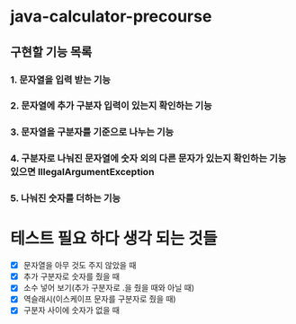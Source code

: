 # java-calculator-precourse

## 구현할 기능 목록

### 1. 문자열을 입력 받는 기능

### 2. 문자열에 추가 구분자 입력이 있는지 확인하는 기능

### 3. 문자열을 구분자를 기준으로 나누는 기능

### 4. 구분자로 나눠진 문자열에 숫자 외의 다른 문자가 있는지 확인하는 기능 있으면 IllegalArgumentException

### 5. 나눠진 숫자를 더하는 기능

# 테스트 필요 하다 생각 되는 것들

- [x] 문자열을 아무 것도 주지 않았을 때
- [x] 추가 구분자로 숫자를 줬을 때
- [x] 소수 넣어 보기(추가 구분자로 .을 줬을 때와 아닐 때)
- [x] 역슬래시(이스케이프 문자를 구분자로 줬을 때)
- [x] 구분자 사이에 숫자가 없을 때